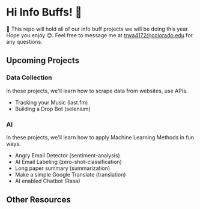 # Hi Info Buffs! 👋

🎯 This repo will hold all of our info buff projects we will be doing this year. Hope you enjoy 😊. Feel free to message me at trwa4172@colorado.edu for any questions.
 
## Upcoming Projects

### Data Collection

In these projects, we'll learn how to scrape data from websites, use APIs.

- Tracking your Music (last.fm)
- Building a Drop Bot (selenium)

### AI

In these projects, we'll learn how to apply Machine Learning Methods in fun ways.

- Angry Email Detector (sentiment-analysis)
- AI Email Labeling (zero-shot-classification)
- Long paper summary (summarization)
- Make a simple Google Translate (translation)
- AI enabled Chatbot (Rasa)

## Other Resources

